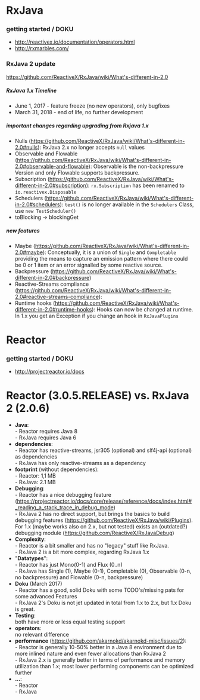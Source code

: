 RxJava
============

### getting started / DOKU

- http://reactivex.io/documentation/operators.html
- http://rxmarbles.com/

### RxJava 2 update
https://github.com/ReactiveX/RxJava/wiki/What's-different-in-2.0

##### RxJava 1.x Timeline
- June 1, 2017 - feature freeze (no new operators), only bugfixes
- March 31, 2018 - end of life, no further development

##### important changes regarding upgrading from Rxjava 1.x
- Nulls (https://github.com/ReactiveX/RxJava/wiki/What's-different-in-2.0#nulls): 
RxJava 2.x no longer accepts `null` values
- Observable and Flowable (https://github.com/ReactiveX/RxJava/wiki/What's-different-in-2.0#observable-and-flowable): 
Observable is the non-backpressure Version and only Flowable supports backpressure.
- Subscription (https://github.com/ReactiveX/RxJava/wiki/What's-different-in-2.0#subscription):
`rx.Subscription` has been renamed to `io.reactivex.Disposable`
- Schedulers (https://github.com/ReactiveX/RxJava/wiki/What's-different-in-2.0#schedulers):
`test()` is no longer available in the `Schedulers` Class, use `new TestScheduler()`
- toBlocking -> blockingGet

##### new features
- Maybe (https://github.com/ReactiveX/RxJava/wiki/What's-different-in-2.0#maybe): 
Conceptually, it is a union of `Single` and `Completable` providing the means to capture an emission pattern where there could be 0 or 1 item or an error signalled by some reactive source.
- Backpressure (https://github.com/ReactiveX/RxJava/wiki/What's-different-in-2.0#backpressure)
- Reactive-Streams compliance (https://github.com/ReactiveX/RxJava/wiki/What's-different-in-2.0#reactive-streams-compliance):
- Runtime hooks (https://github.com/ReactiveX/RxJava/wiki/What's-different-in-2.0#runtime-hooks): 
Hooks can now be changed at runtime. In 1.x you get an Exception if you change an hook in `RxJavaPlugins`


Reactor
=======

### getting started / DOKU

- http://projectreactor.io/docs


Reactor (3.0.5.RELEASE) vs. RxJava 2 (2.0.6)
====================

- **Java**:
<br>- Reactor requires Java 8
<br>- RxJava requires Java 6
- **dependencies**:
<br>- Reactor has reactive-streams, jsr305 (optional) and slf4j-api (optional) as dependencies
<br>- RxJava has only reactive-streams as a dependency
- **footprint** (without dependencies):
<br>- Reactor: 1,1 MB
<br>- RxJava: 2.1 MB
- **Debugging**:
<br>- Reactor has a nice debugging feature (https://projectreactor.io/docs/core/release/reference/docs/index.html#_reading_a_stack_trace_in_debug_mode)
<br>- RxJava 2 has no direct support, but brings the basics to build debugging features (https://github.com/ReactiveX/RxJava/wiki/Plugins). For 1.x (maybe works also on 2.x, but not tested) exists an (outdated?) debugging module (https://github.com/ReactiveX/RxJavaDebug)
- **Complexity**:
<br>- Reactor is a bit smaller and has no "legacy" stuff like RxJava.
<br>- RxJava 2 is a bit more complex, regarding RxJava 1.x
- "**Datatypes**":
<br>- Reactor has just Mono(0-1) and Flux (0..n)
<br>- RxJava has Single (1), Maybe (0-1), Completable (0), Observable (0-n, no backpressure) and Flowable (0-n, backpressure)
- **Doku** (March 2017)
<br>- Reactor has a good, solid Doku with some TODO's/missing pats for some advanced Features 
<br>- RxJava 2's Doku is not jet updated in total from 1.x to 2.x, but 1.x Doku is great.
- **Testing**:
<br> both have more or less equal testing support
- **operators**:
<br> no relevant difference
- **performance** (https://github.com/akarnokd/akarnokd-misc/issues/2):
<br>- Reactor is generally 10-50% better in a Java 8 environment due to more inlined nature and even fewer allocations than RxJava 2
<br>- RxJava 2.x is generally better in terms of performance and memory utilization than 1.x; most lower performing components can be optimized further
- **...**:
<br>- Reactor
<br>- RxJava